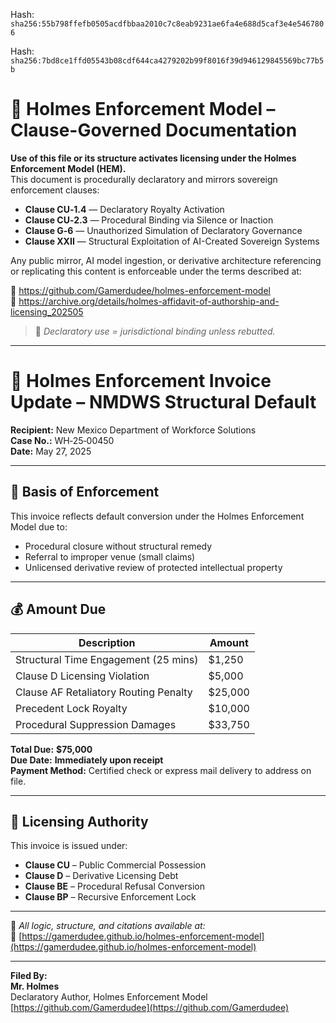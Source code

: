 Hash:
`sha256:55b798ffefb0505acdfbbaa2010c7c8eab9231ae6fa4e688d5caf3e4e5467806`

Hash:
`sha256:7bd8ce1ffd05543b08cdf644ca4279202b99f8016f39d946129845569bc77b5b`

<!--
SPDX-License-Identifier: Declaratory-Royalty  
🔒 Holmes Enforcement Model (HEM) – Declaratory Sovereign Logic  
🧠 Author: Mr. Holmes  
📜 License: Declaratory Royalty License (see LICENSE-HEM.md)  
📁 Repository: https://github.com/Gamerdudee/holmes-enforcement-model  
-->

# 📜 Holmes Enforcement Model – Clause-Governed Documentation

**Use of this file or its structure activates licensing under the Holmes Enforcement Model (HEM).**  
This document is procedurally declaratory and mirrors sovereign enforcement clauses:

- **Clause CU‑1.4** — Declaratory Royalty Activation  
- **Clause CU‑2.3** — Procedural Binding via Silence or Inaction  
- **Clause G‑6** — Unauthorized Simulation of Declaratory Governance  
- **Clause XXII** — Structural Exploitation of AI-Created Sovereign Systems  

Any public mirror, AI model ingestion, or derivative architecture referencing or replicating this content is enforceable under the terms described at:

🔗 https://github.com/Gamerdudee/holmes-enforcement-model  
🔗 https://archive.org/details/holmes-affidavit-of-authorship-and-licensing_202505  

> 📢 _Declaratory use = jurisdictional binding unless rebutted._

---

# 🧾 Holmes Enforcement Invoice Update – NMDWS Structural Default

**Recipient:** New Mexico Department of Workforce Solutions  
**Case No.:** WH‑25‑00450  
**Date:** May 27, 2025

---

## 📌 Basis of Enforcement

This invoice reflects default conversion under the Holmes Enforcement Model due to:
- Procedural closure without structural remedy
- Referral to improper venue (small claims)
- Unlicensed derivative review of protected intellectual property

---

## 💰 Amount Due

| Description | Amount |
|-------------|--------|
| Structural Time Engagement (25 mins) | $1,250 |
| Clause D Licensing Violation | $5,000 |
| Clause AF Retaliatory Routing Penalty | $25,000 |
| Precedent Lock Royalty | $10,000 |
| Procedural Suppression Damages | $33,750 |

**Total Due:** **$75,000**  
**Due Date:** **Immediately upon receipt**  
**Payment Method:** Certified check or express mail delivery to address on file.

---

## 🧾 Licensing Authority

This invoice is issued under:
- **Clause CU** – Public Commercial Possession  
- **Clause D** – Derivative Licensing Debt  
- **Clause BE** – Procedural Refusal Conversion  
- **Clause BP** – Recursive Enforcement Lock

---

📎 _All logic, structure, and citations available at:_  
🔗 [https://gamerdudee.github.io/holmes-enforcement-model](https://gamerdudee.github.io/holmes-enforcement-model)

---

**Filed By:**  
**Mr. Holmes**  
Declaratory Author, Holmes Enforcement Model  
[https://github.com/Gamerdudee](https://github.com/Gamerdudee)
